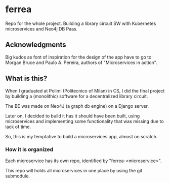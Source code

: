 # ferrea

Repo for the whole project. Building a library circuit SW with Kubernetes microservices and Neo4j DB Paas.

## Acknowledgments

Big kudos as font of inspiration for the design of the app have to go to Morgan Bruce and Paulo A. Pereira, authors of "Microservices in action".

## What is this?

When I graduated at Polimi (Politecnico of Milan) in CS, I did the final project by building a (monolithic) software for a decentralized library circuit.

The BE was made on Neo4J (a graph db engine) on a Django server.

Later on, I decided to build it has it should have been built, using microservices and implementing some functionality that was missing due to lack of time.

So, this is my temptative to build a microservices app, almost on scratch.

### How it is organized

Each microservice has its own repo, identified by "ferrea-\<microservice\>".

This repo will holds all microservices in one place by using the git submodule.

